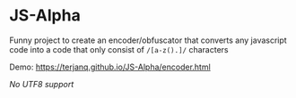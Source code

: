 # JS-Alpha
Funny project to create an encoder/obfuscator that converts any javascript code into a code that only consist of `/[a-z().]/` characters

Demo: https://terjanq.github.io/JS-Alpha/encoder.html

*No UTF8 support*
